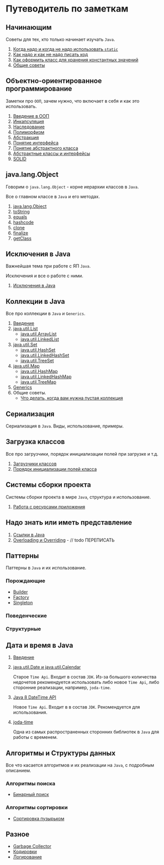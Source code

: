 # Путеводитель по заметкам

## Начинающим

Советы для тех, кто только начинает изучать `Java`.

1. [Когда надо и когда не надо использовать `static`](../start/static_java.md)
2. [Как надо и как не надо писать код](../start/code_style.md)
3. [Как оформить класс для хранения константных значений](../start/classes_for_static.md)
4. [Общие советы](../start/advices.md)

## Объектно-ориентированное программирование

Заметки про `ООП`, зачем нужно, что включает в себя и как это использовать.

1. [Введение в ООП](../oop/intro.md)
2. [Инкапсуляция](../oop/encapsulation.md)
3. [Наследование](../oop/inheritance.md)
4. [Полиморфизм](../oop/polymorphism.md)
5. [Абстракция](../oop/abstraction.md)
6. [Понятие интерфейса](../oop/interface.md)
7. [Понятие абстрактного класса](../oop/abstract_class.md)
8. [Абстрактные классы и интерфейсы](../oop/abstract_vs_interface.md)
9. [SOLID](../oop/SOLID.md)

## java.lang.Object

Говорим о `java.lang.Object` - корне иерархии классов в `Java`.

Все о главном классе в `Java` и его методах.

1. [java.lang.Object](../object/intro.md)
2. [toString](../object/toString.md)
3. [equals](../object/equals.md)
4. [hashcode](../object/hashcode.md)
5. [clone](../object/clone.md)
6. [finalize](../object/finalize.md)
7. [getClass](../object/getClass.md)

## Исключения в Java

Важнейшая тема при работе с ЯП `Java`.

Исключения и все о работе с ними.

1. [Исключения в Java](../exceptions/exceptions.md)

## Коллекции в Java

Все про коллекции в `Java` и `Generics`.

1. [Введение](../collections/intro.md)
2. [java.util.List](../collections/list/intro.md)
    * [java.util.ArrayList](../collections/list/array_list.md)
    * [java.util.LinkedList](../collections/list/linked_list.md)
3. [java.util.Set](../collections/set/intro.md)
    * [java.util.HashSet](../collections/set/hash_set.md)
    * [java.util.LinkedHashSet](../collections/set/linked_hash_set.md)
    * [java.util.TreeSet](../collections/set/tree_set.md)
4. [java.util.Map](../collections/map/intro.md)
    * [java.util.HashMap](../collections/map/hash_map.md)
    * [java.util.LinkedHashMap](../collections/map/linked_hash_map.md)
    * [java.util.TreeMap](../collections/map/tree_map.md)
5. [Generics](../collections/generics/generics.md)
5. Общие советы.
    * [Что делать, когда вам нужна пустая коллекция](../collections/empty_collections.md)

## Сериализация

  Сериализация в `Java`. Виды, использование, примеры.

## Загрузка классов
Все про загрузчики, порядок инициализации полей при загрузке и т.д.

1.  [Загрузчики классов](../classes/class_loading.md)
2.  [Порядок инициализации полей класса](../classes/order_of_loading.md)  

## Системы сборки проекта

  Системы сборки проекта в мире `Java`, структура и использование.

  1. [Работа с ресурсами приложения](../build/resources.md)

## Надо знать или иметь представление

  1. [Ссылки в Java](../common/references.md)
  2. [Overloading и Overriding](../common/over-load-ride.md) - // todo ПЕРЕПИСАТЬ

## Паттерны

Паттерны в `Java` и их использование.

### Порождающие

* [Builder](../patterns/builder.md)
* [Factory](../patterns/factory.md)
* [Singleton](../patterns/singleton.md)

### Поведенческие

### Структурные

## Дата и время в Java

1. [Введение](../other/date/intro.md)
2. [java.util.Date и java.util.Calendar](../other/date/date_and_calendar.md)

    Старое `Time Api`. Входит в состав `JDK`. Из-за большого количества недочетов рекомендуется использовать либо новое `Time Api`, либо сторонние реализации, например, `joda-time`.
3. [Java 8 DateTime API](../other/date/java_8_time_api.md)

    Новое `Time Api`. Входит в в состав `JDK`. Рекомендуется для использования.
4. [joda-time](../other/date/joda_time.md)

    Одна из самых распространенных сторонних библиотек в `Java` для работы с временем.

## Алгоритмы и Структуры данных

Все что касается алгоритмов и их реализации на `Java`, с подробным описанием.

### Алгоритмы поиска

* [Бинарный поиск](../algorithms/search/binary.md)

### Алгоритмы сортировки

* [Сортировка пузырьком](../algorithms/sorting/bubble.md)

## Разное

* [Garbage Collector](../other/garbage_collector.md)
* [Кодировки](../other/encoding.md)
* [Логирование](../other/logging.md)
